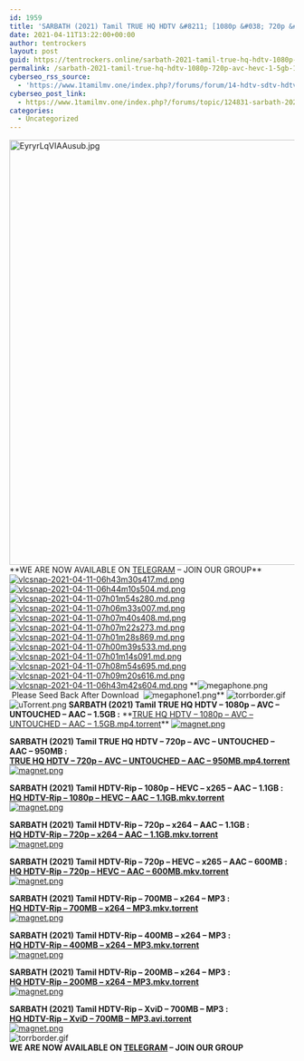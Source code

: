 ```yaml
---
id: 1959
title: 'SARBATH (2021) Tamil TRUE HQ HDTV &#8211; [1080p &#038; 720p &#8211; AVC / HEVC &#8211; 1.5GB &#8211; 1.1GB &#8211; 950MB &#038; 600MB | x264 / XviD &#8211; 700MB &#8211; 400MB &#038; 200MB]'
date: 2021-04-11T13:22:00+00:00
author: tentrockers
layout: post
guid: https://tentrockers.online/sarbath-2021-tamil-true-hq-hdtv-1080p-720p-avc-hevc-1-5gb-1-1gb-950mb-600mb-x264-xvid-700mb-400mb-200mb/
permalink: /sarbath-2021-tamil-true-hq-hdtv-1080p-720p-avc-hevc-1-5gb-1-1gb-950mb-600mb-x264-xvid-700mb-400mb-200mb/
cyberseo_rss_source:
  - 'https://www.1tamilmv.one/index.php?/forums/forum/14-hdtv-sdtv-hdtv-rips.xml&page=2'
cyberseo_post_link:
  - https://www.1tamilmv.one/index.php?/forums/topic/124831-sarbath-2021-tamil-true-hq-hdtv-1080p-720p-avc-hevc-15gb-11gb-950mb-600mb-x264-xvid-700mb-400mb-200mb/
categories:
  - Uncategorized
---
```

<img loading="lazy" alt="EyryrLqVIAAusub.jpg" class="ipsImage" height="750px" src="https://i.extraimages.net/images/2021/04/11/EyryrLqVIAAusub.jpg" width="600px" />  
**<span><span>WE ARE NOW AVAILABLE ON&nbsp;</span><u><a href="https://t.me/TamilMVSocial" rel="external nofollow noopener" target="_blank"><span>TELEGRAM</span></a></u><span>&nbsp;&#8211; JOIN OUR GROUP</span></span>**  
<a href="https://extraimages.net/image/UtB7g" rel="external nofollow"><img alt="vlcsnap-2021-04-11-06h43m30s417.md.png" class="ipsImage" src="https://i.extraimages.net/images/2021/04/11/vlcsnap-2021-04-11-06h43m30s417.md.png" /></a><a href="https://extraimages.net/image/UtTBU" rel="external nofollow"><img alt="vlcsnap-2021-04-11-06h44m10s504.md.png" class="ipsImage" src="https://i.extraimages.net/images/2021/04/11/vlcsnap-2021-04-11-06h44m10s504.md.png" /></a><a href="https://extraimages.net/image/UtHwX" rel="external nofollow"><img alt="vlcsnap-2021-04-11-07h01m54s280.md.png" class="ipsImage" src="https://i.extraimages.net/images/2021/04/11/vlcsnap-2021-04-11-07h01m54s280.md.png" /></a><a href="https://extraimages.net/image/Ut7IC" rel="external nofollow"><img alt="vlcsnap-2021-04-11-07h06m33s007.md.png" class="ipsImage" src="https://i.extraimages.net/images/2021/04/11/vlcsnap-2021-04-11-07h06m33s007.md.png" /></a><a href="https://extraimages.net/image/Utra1" rel="external nofollow"><img alt="vlcsnap-2021-04-11-07h07m40s408.md.png" class="ipsImage" src="https://i.extraimages.net/images/2021/04/11/vlcsnap-2021-04-11-07h07m40s408.md.png" /></a><a href="https://extraimages.net/image/Ut88Z" rel="external nofollow"><img alt="vlcsnap-2021-04-11-07h07m22s273.md.png" class="ipsImage" src="https://i.extraimages.net/images/2021/04/11/vlcsnap-2021-04-11-07h07m22s273.md.png" /></a><a href="https://extraimages.net/image/Utm4r" rel="external nofollow"><img alt="vlcsnap-2021-04-11-07h01m28s869.md.png" class="ipsImage" src="https://i.extraimages.net/images/2021/04/11/vlcsnap-2021-04-11-07h01m28s869.md.png" /></a><a href="https://extraimages.net/image/UtnIk" rel="external nofollow"><img alt="vlcsnap-2021-04-11-07h00m39s533.md.png" class="ipsImage" src="https://i.extraimages.net/images/2021/04/11/vlcsnap-2021-04-11-07h00m39s533.md.png" /></a><a href="https://extraimages.net/image/UtGaR" rel="external nofollow"><img alt="vlcsnap-2021-04-11-07h01m14s091.md.png" class="ipsImage" src="https://i.extraimages.net/images/2021/04/11/vlcsnap-2021-04-11-07h01m14s091.md.png" /></a><a href="https://extraimages.net/image/UtDMn" rel="external nofollow"><img alt="vlcsnap-2021-04-11-07h08m54s695.md.png" class="ipsImage" src="https://i.extraimages.net/images/2021/04/11/vlcsnap-2021-04-11-07h08m54s695.md.png" /></a><a href="https://extraimages.net/image/Ut0YP" rel="external nofollow"><img alt="vlcsnap-2021-04-11-07h09m20s616.md.png" class="ipsImage" src="https://i.extraimages.net/images/2021/04/11/vlcsnap-2021-04-11-07h09m20s616.md.png" /></a><a href="https://extraimages.net/image/UtOaa" rel="external nofollow"><img alt="vlcsnap-2021-04-11-06h43m42s604.md.png" class="ipsImage" src="https://i.extraimages.net/images/2021/04/11/vlcsnap-2021-04-11-06h43m42s604.md.png" /></a>  
**<img alt="megaphone.png" class="ipsImage ipsImage_thumbnailed" data-fileid="26238" data-unique="vkuczn18s" src="https://www.1tamilmv.one/uploads/monthly_2018_01/megaphone.png.98ba8dbd136da11b8d3b32c4c66111da.png" /> &nbsp;<span>Please Seed Back After Download</span>&nbsp;&nbsp;<img alt="megaphone1.png" class="ipsImage ipsImage_thumbnailed" data-fileid="26239" data-unique="vkuczn18s" src="https://www.1tamilmv.one/uploads/monthly_2018_01/megaphone1.png.5caac63cf646a97afcd8c32ab313097e.png" />**  
<img alt="torrborder.gif" class="ipsImage" data-fileid="26233" src="https://www.1tamilmv.one/uploads/monthly_2018_01/torrborder.gif.a36a064cf6ccdffab1019892c8caca2d.gif" />  
<img alt="uTorrent.png" class="ipsImage ipsImage_thumbnailed" data-fileid="26234" data-unique="vkuczn18s" src="https://www.1tamilmv.one/uploads/monthly_2018_01/uTorrent.png.049c3c21c5799cbfedf6b0a4b49684ee.png" />  
<span><strong>SARBATH (2021) Tamil TRUE HQ HDTV&nbsp;&#8211; 1080p &#8211; AVC &#8211; UNTOUCHED &#8211; AAC&nbsp;&#8211; 1.5GB&nbsp;:</strong></span>  
**<a class="ipsAttachLink" data-fileid="75524" href="https://www.1tamilmv.one/applications/core/interface/file/attachment.php?id=75524" rel><span>TRUE HQ HDTV &#8211; 1080p &#8211; AVC &#8211; UNTOUCHED &#8211; AAC &#8211; 1.5GB.mp4.torrent</span></a>**  
<a href="magnet:?xt=urn:btih:85db4f5475dfcb2a409172f33a22150065ed6be4&dn=www.1TamilMV.nl%20-%20SARBATH%20(2021)%20Tamil%20TRUE%20HQ%20HDTV%20-%201080p%20-%20AVC%20-%20UNTOUCHED%20-%20AAC%20-%201.5GB.mp4&tr=udp%3A%2F%2Fp4p.arenabg.com%3A1337%2Fannounce&tr=http%3A%2F%2Fpow7.com%3A80%2Fannounce&tr=udp%3A%2F%2Ftracker.tiny-vps.com%3A6969%2Fannounce&tr=http%3A%2F%2Ftracker2.itzmx.com%3A6961%2Fannounce&tr=udp%3A%2F%2F151.80.120.114%3A2710%2Fannounce&tr=udp%3A%2F%2F9.rarbg.com%3A2790%2Fannounce&tr=udp%3A%2F%2F9.rarbg.to%3A2740%2Fannounce&tr=udp%3A%2F%2Fopen.stealth.si%3A80%2Fannounce&tr=udp%3A%2F%2Ftracker.leechers-paradise.org%3A6969%2Fannounce&tr=udp%3A%2F%2Ftracker.opentrackr.org%3A1337%2Fannounce&tr=http%3A%2F%2Ft.nyaatracker.com%3A80%2Fannounce" rel><img alt="magnet.png" src="https://www.1tamilmv.one/magnet.png" /></a>

<span><strong>SARBATH (2021) Tamil TRUE HQ HDTV&nbsp;&#8211; 720p &#8211; AVC &#8211; UNTOUCHED &#8211; AAC&nbsp;&#8211; 950MB&nbsp;:</strong></span>  
**<a class="ipsAttachLink" data-fileid="75525" href="https://www.1tamilmv.one/applications/core/interface/file/attachment.php?id=75525" rel><span>TRUE HQ HDTV &#8211; 720p &#8211; AVC &#8211; UNTOUCHED &#8211; AAC &#8211; 950MB.mp4.torrent</span></a>**  
<a href="magnet:?xt=urn:btih:72318e907838af72949bf9b3cc172eb0aa05cc93&dn=www.1TamilMV.nl%20-%20SARBATH%20(2021)%20Tamil%20TRUE%20HQ%20HDTV%20-%20720p%20-%20AVC%20-%20UNTOUCHED%20-%20AAC%20-%20950MB.mp4&tr=udp%3A%2F%2Fp4p.arenabg.com%3A1337%2Fannounce&tr=http%3A%2F%2Fpow7.com%3A80%2Fannounce&tr=udp%3A%2F%2Ftracker.tiny-vps.com%3A6969%2Fannounce&tr=http%3A%2F%2Ftracker2.itzmx.com%3A6961%2Fannounce&tr=udp%3A%2F%2F151.80.120.114%3A2710%2Fannounce&tr=udp%3A%2F%2F9.rarbg.com%3A2790%2Fannounce&tr=udp%3A%2F%2F9.rarbg.to%3A2740%2Fannounce&tr=udp%3A%2F%2Fopen.stealth.si%3A80%2Fannounce&tr=udp%3A%2F%2Ftracker.leechers-paradise.org%3A6969%2Fannounce&tr=udp%3A%2F%2Ftracker.opentrackr.org%3A1337%2Fannounce&tr=http%3A%2F%2Ft.nyaatracker.com%3A80%2Fannounce" rel><img alt="magnet.png" src="https://www.1tamilmv.one/magnet.png" /></a>

<span><strong>SARBATH (2021) Tamil HDTV-Rip &#8211; 1080p &#8211; </strong></span><span><strong>HEVC</strong></span><span><strong> &#8211; </strong></span><span><strong>x265</strong></span><span><strong> &#8211; AAC &#8211; 1.1GB&nbsp;:</strong></span>  
**<a class="ipsAttachLink" data-fileid="75530" href="https://www.1tamilmv.one/applications/core/interface/file/attachment.php?id=75530" rel><span>HQ HDTV-Rip &#8211; 1080p &#8211; HEVC &#8211; AAC &#8211; 1.1GB.mkv.torrent</span></a>**  
<a href="magnet:?xt=urn:btih:c2d9e04b4f1a4d1c24a6ea4cf795d5647cb14010&dn=www.1TamilMV.nl%20-%20SARBATH%20(2021)%20Tamil%20TRUE%20HQ%20HDTV-Rip%20-%201080p%20-%20HEVC%20-%20AAC%20-%201.1GB.mkv&tr=udp%3A%2F%2Fp4p.arenabg.com%3A1337%2Fannounce&tr=http%3A%2F%2Fpow7.com%3A80%2Fannounce&tr=udp%3A%2F%2Ftracker.tiny-vps.com%3A6969%2Fannounce&tr=http%3A%2F%2Ftracker2.itzmx.com%3A6961%2Fannounce&tr=udp%3A%2F%2F151.80.120.114%3A2710%2Fannounce&tr=udp%3A%2F%2F9.rarbg.com%3A2790%2Fannounce&tr=udp%3A%2F%2F9.rarbg.to%3A2740%2Fannounce&tr=udp%3A%2F%2Fopen.stealth.si%3A80%2Fannounce&tr=udp%3A%2F%2Ftracker.leechers-paradise.org%3A6969%2Fannounce&tr=udp%3A%2F%2Ftracker.opentrackr.org%3A1337%2Fannounce&tr=http%3A%2F%2Ft.nyaatracker.com%3A80%2Fannounce" rel><img alt="magnet.png" src="https://www.1tamilmv.one/magnet.png" /></a>

<span><strong>SARBATH (2021) Tamil HDTV-Rip &#8211; 720p &#8211; x264 &#8211; AAC&nbsp;&#8211; 1.1GB&nbsp;:</strong></span>  
**<a class="ipsAttachLink" data-fileid="75529" href="https://www.1tamilmv.one/applications/core/interface/file/attachment.php?id=75529" rel><span>HQ HDTV-Rip &#8211; 720p &#8211; x264 &#8211; AAC &#8211; 1.1GB.mkv.torrent</span></a>**  
<a href="magnet:?xt=urn:btih:ead4fa3f772d9564616e719896349c419e3c4910&dn=www.1TamilMV.nl%20-%20SARBATH%20(2021)%20Tamil%20TRUE%20HQ%20HDTV-Rip%20-%20720p%20-%20x264%20-%20AAC%20-%201.1GB.mkv&tr=udp%3A%2F%2Fp4p.arenabg.com%3A1337%2Fannounce&tr=http%3A%2F%2Fpow7.com%3A80%2Fannounce&tr=udp%3A%2F%2Ftracker.tiny-vps.com%3A6969%2Fannounce&tr=http%3A%2F%2Ftracker2.itzmx.com%3A6961%2Fannounce&tr=udp%3A%2F%2F151.80.120.114%3A2710%2Fannounce&tr=udp%3A%2F%2F9.rarbg.com%3A2790%2Fannounce&tr=udp%3A%2F%2F9.rarbg.to%3A2740%2Fannounce&tr=udp%3A%2F%2Fopen.stealth.si%3A80%2Fannounce&tr=udp%3A%2F%2Ftracker.leechers-paradise.org%3A6969%2Fannounce&tr=udp%3A%2F%2Ftracker.opentrackr.org%3A1337%2Fannounce&tr=http%3A%2F%2Ft.nyaatracker.com%3A80%2Fannounce" rel><img alt="magnet.png" src="https://www.1tamilmv.one/magnet.png" /></a>

<span><strong>SARBATH (2021) Tamil HDTV-Rip &#8211; 720p &#8211; </strong></span><span><strong>HEVC</strong></span><span><strong> &#8211; </strong></span><span><strong>x265</strong></span><span><strong>&nbsp;&#8211; AAC &#8211; 600MB&nbsp;:</strong></span>  
**<a class="ipsAttachLink" data-fileid="75531" href="https://www.1tamilmv.one/applications/core/interface/file/attachment.php?id=75531" rel><span>HQ HDTV-Rip &#8211; 720p &#8211; HEVC &#8211; AAC &#8211; 600MB.mkv.torrent</span></a>**  
<a href="magnet:?xt=urn:btih:717fc8008b63003a5076be54fe4d285e95d33b81&dn=www.1TamilMV.nl%20-%20SARBATH%20(2021)%20Tamil%20TRUE%20HQ%20HDTV-Rip%20-%20720p%20-%20HEVC%20-%20AAC%20-%20600MB.mkv&tr=udp%3A%2F%2Fp4p.arenabg.com%3A1337%2Fannounce&tr=http%3A%2F%2Fpow7.com%3A80%2Fannounce&tr=udp%3A%2F%2Ftracker.tiny-vps.com%3A6969%2Fannounce&tr=http%3A%2F%2Ftracker2.itzmx.com%3A6961%2Fannounce&tr=udp%3A%2F%2F151.80.120.114%3A2710%2Fannounce&tr=udp%3A%2F%2F9.rarbg.com%3A2790%2Fannounce&tr=udp%3A%2F%2F9.rarbg.to%3A2740%2Fannounce&tr=udp%3A%2F%2Fopen.stealth.si%3A80%2Fannounce&tr=udp%3A%2F%2Ftracker.leechers-paradise.org%3A6969%2Fannounce&tr=udp%3A%2F%2Ftracker.opentrackr.org%3A1337%2Fannounce&tr=http%3A%2F%2Ft.nyaatracker.com%3A80%2Fannounce" rel><img alt="magnet.png" src="https://www.1tamilmv.one/magnet.png" /></a>

<span><strong>SARBATH (2021) Tamil </strong></span>**<span>HDTV-Rip &#8211; 700MB &#8211; x264 &#8211; MP3 :</span>**  
**<a class="ipsAttachLink" data-fileid="75526" href="https://www.1tamilmv.one/applications/core/interface/file/attachment.php?id=75526" rel><span>HQ HDTV-Rip &#8211; 700MB &#8211; x264 &#8211; MP3.mkv.torrent</span></a>**  
<a href="magnet:?xt=urn:btih:457b438cf7ae867246a5b6783d528bb802f48b0f&dn=www.1TamilMV.nl%20-%20SARBATH%20(2021)%20Tamil%20TRUE%20HQ%20HDTV-Rip%20-%20700MB%20-%20x264%20-%20MP3.mkv&tr=udp%3A%2F%2Fp4p.arenabg.com%3A1337%2Fannounce&tr=http%3A%2F%2Fpow7.com%3A80%2Fannounce&tr=udp%3A%2F%2Ftracker.tiny-vps.com%3A6969%2Fannounce&tr=http%3A%2F%2Ftracker2.itzmx.com%3A6961%2Fannounce&tr=udp%3A%2F%2F151.80.120.114%3A2710%2Fannounce&tr=udp%3A%2F%2F9.rarbg.com%3A2790%2Fannounce&tr=udp%3A%2F%2F9.rarbg.to%3A2740%2Fannounce&tr=udp%3A%2F%2Fopen.stealth.si%3A80%2Fannounce&tr=udp%3A%2F%2Ftracker.leechers-paradise.org%3A6969%2Fannounce&tr=udp%3A%2F%2Ftracker.opentrackr.org%3A1337%2Fannounce&tr=http%3A%2F%2Ft.nyaatracker.com%3A80%2Fannounce" rel><img alt="magnet.png" src="https://www.1tamilmv.one/magnet.png" /></a>

<span><strong>SARBATH (2021) Tamil HDTV-Rip &#8211; 400MB &#8211; x264 &#8211; MP3 :</strong></span>  
**<a class="ipsAttachLink" data-fileid="75528" href="https://www.1tamilmv.one/applications/core/interface/file/attachment.php?id=75528" rel><span>HQ HDTV-Rip &#8211; 400MB &#8211; x264 &#8211; MP3.mkv.torrent</span></a>**  
<a href="magnet:?xt=urn:btih:4048768e839ca7f1ff19e194a777b8ce95483d4a&dn=www.1TamilMV.nl%20-%20SARBATH%20(2021)%20Tamil%20TRUE%20HQ%20HDTV-Rip%20-%20400MB%20-%20x264%20-%20MP3.mkv&tr=udp%3A%2F%2Fp4p.arenabg.com%3A1337%2Fannounce&tr=http%3A%2F%2Fpow7.com%3A80%2Fannounce&tr=udp%3A%2F%2Ftracker.tiny-vps.com%3A6969%2Fannounce&tr=http%3A%2F%2Ftracker2.itzmx.com%3A6961%2Fannounce&tr=udp%3A%2F%2F151.80.120.114%3A2710%2Fannounce&tr=udp%3A%2F%2F9.rarbg.com%3A2790%2Fannounce&tr=udp%3A%2F%2F9.rarbg.to%3A2740%2Fannounce&tr=udp%3A%2F%2Fopen.stealth.si%3A80%2Fannounce&tr=udp%3A%2F%2Ftracker.leechers-paradise.org%3A6969%2Fannounce&tr=udp%3A%2F%2Ftracker.opentrackr.org%3A1337%2Fannounce&tr=http%3A%2F%2Ft.nyaatracker.com%3A80%2Fannounce" rel><img alt="magnet.png" src="https://www.1tamilmv.one/magnet.png" /></a>

<span><strong>SARBATH (2021) Tamil HDTV-Rip &#8211; 200MB &#8211; x264 &#8211; MP3 :</strong></span>  
**<a class="ipsAttachLink" data-fileid="75527" href="https://www.1tamilmv.one/applications/core/interface/file/attachment.php?id=75527" rel><span>HQ HDTV-Rip &#8211; 200MB &#8211; x264 &#8211; MP3.mkv.torrent</span></a>**  
<a href="magnet:?xt=urn:btih:b7eeee390eb1b3f9a29ce22b13c586e3d12447c2&dn=www.1TamilMV.nl%20-%20SARBATH%20(2021)%20Tamil%20TRUE%20HQ%20HDTV-Rip%20-%20200MB%20-%20x264%20-%20MP3.mkv&tr=udp%3A%2F%2Fp4p.arenabg.com%3A1337%2Fannounce&tr=http%3A%2F%2Fpow7.com%3A80%2Fannounce&tr=udp%3A%2F%2Ftracker.tiny-vps.com%3A6969%2Fannounce&tr=http%3A%2F%2Ftracker2.itzmx.com%3A6961%2Fannounce&tr=udp%3A%2F%2F151.80.120.114%3A2710%2Fannounce&tr=udp%3A%2F%2F9.rarbg.com%3A2790%2Fannounce&tr=udp%3A%2F%2F9.rarbg.to%3A2740%2Fannounce&tr=udp%3A%2F%2Fopen.stealth.si%3A80%2Fannounce&tr=udp%3A%2F%2Ftracker.leechers-paradise.org%3A6969%2Fannounce&tr=udp%3A%2F%2Ftracker.opentrackr.org%3A1337%2Fannounce&tr=http%3A%2F%2Ft.nyaatracker.com%3A80%2Fannounce" rel><img alt="magnet.png" src="https://www.1tamilmv.one/magnet.png" /></a>

<span><strong>SARBATH (2021) Tamil HDTV-Rip &#8211; XviD &#8211; 700MB &#8211; MP3 :</strong></span>  
**<a class="ipsAttachLink" data-fileid="75532" href="https://www.1tamilmv.one/applications/core/interface/file/attachment.php?id=75532" rel><span>HQ HDTV-Rip &#8211; XviD &#8211; 700MB &#8211; MP3.avi.torrent</span></a>**  
<a href="magnet:?xt=urn:btih:92ade55cefa1473478b0e4b802d1ca078f732f4e&dn=www.1TamilMV.nl%20-%20SARBATH%20(2021)%20Tamil%20TRUE%20HQ%20HDTV-Rip%20-%20XviD%20-%20700MB%20-%20MP3.avi&tr=udp%3A%2F%2Fp4p.arenabg.com%3A1337%2Fannounce&tr=http%3A%2F%2Fpow7.com%3A80%2Fannounce&tr=udp%3A%2F%2Ftracker.tiny-vps.com%3A6969%2Fannounce&tr=http%3A%2F%2Ftracker2.itzmx.com%3A6961%2Fannounce&tr=udp%3A%2F%2F151.80.120.114%3A2710%2Fannounce&tr=udp%3A%2F%2F9.rarbg.com%3A2790%2Fannounce&tr=udp%3A%2F%2F9.rarbg.to%3A2740%2Fannounce&tr=udp%3A%2F%2Fopen.stealth.si%3A80%2Fannounce&tr=udp%3A%2F%2Ftracker.leechers-paradise.org%3A6969%2Fannounce&tr=udp%3A%2F%2Ftracker.opentrackr.org%3A1337%2Fannounce&tr=http%3A%2F%2Ft.nyaatracker.com%3A80%2Fannounce" rel><img alt="magnet.png" src="https://www.1tamilmv.one/magnet.png" /></a>  
<img alt="torrborder.gif" class="ipsImage" data-fileid="26233" src="https://www.1tamilmv.one/uploads/monthly_2018_01/torrborder.gif.a36a064cf6ccdffab1019892c8caca2d.gif" />  
**<span><span>WE ARE NOW AVAILABLE ON&nbsp;</span><u><a href="https://t.me/TamilMVSocial" rel="external nofollow noopener" target="_blank"><span>TELEGRAM</span></a></u><span>&nbsp;&#8211; JOIN OUR GROUP</span></span>**